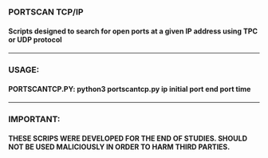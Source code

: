 ### PORTSCAN TCP/IP
#### Scripts designed to search for open ports at a given IP address using TPC or UDP protocol

<hr>


### USAGE: 
#### PORTSCANTCP.PY: python3 portscantcp.py ip initial port end port time

<hr>

### IMPORTANT: 
#### THESE SCRIPS WERE DEVELOPED FOR THE END OF STUDIES. SHOULD NOT BE USED MALICIOUSLY IN ORDER TO HARM THIRD PARTIES.
